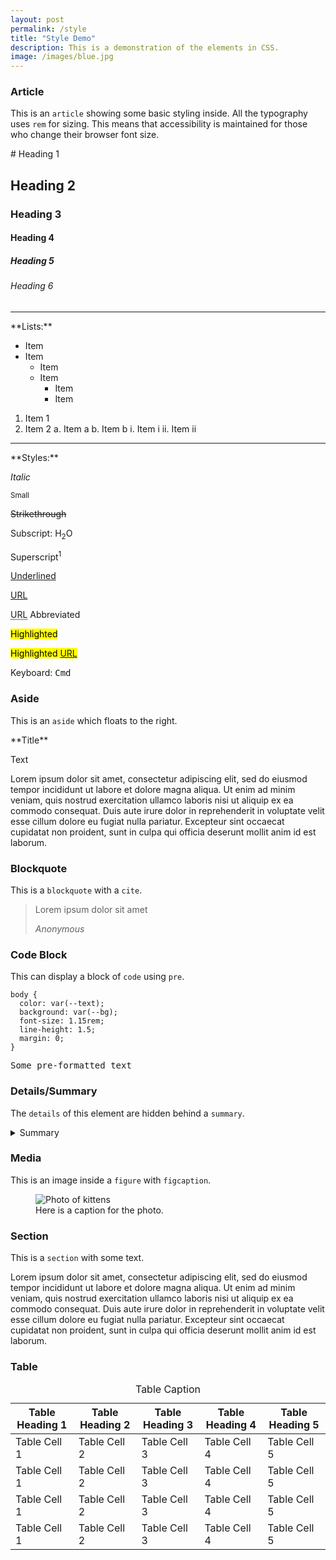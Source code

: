 ```yaml
---
layout: post
permalink: /style
title: "Style Demo"
description: This is a demonstration of the elements in CSS.
image: /images/blue.jpg
---
```

### Article

This is an `article` showing some basic styling inside. All the typography uses `rem` for sizing. This means that accessibility is maintained for those who change their browser font size.

<article>
# Heading 1

## Heading 2

### Heading 3

#### Heading 4

##### Heading 5

###### Heading 6
<hr>
**Lists:**

* Item
* Item
  * Item
  * Item
    * Item
    * Item

1. Item 1
2. Item 2
    a. Item a
    b. Item b
        i. Item i
        ii. Item ii

<hr>
**Styles:**

*Italic*

<small>Small</small>

<s>Strikethrough</s>

Subscript: H<sub>2</sub>O

Superscript<sup>1</sup>

<u>Underlined</u>

[URL](https://example.com)

<abbr title="Uniform Resource Locator">URL</abbr> Abbreviated

<mark>Highlighted</mark>

<mark>Highlighted [URL](https://example.com)</mark>

Keyboard: <kbd>Cmd</kbd>
</article>


### Aside

This is an `aside` which floats to the right.

<aside>
**Title**

Text
</aside>
Lorem ipsum dolor sit amet, consectetur adipiscing elit, sed do eiusmod tempor incididunt ut labore et dolore magna aliqua. Ut enim ad minim veniam, quis nostrud exercitation ullamco laboris nisi ut aliquip ex ea commodo consequat. Duis aute irure dolor in reprehenderit in voluptate velit esse cillum dolore eu fugiat nulla pariatur. Excepteur sint occaecat cupidatat non proident, sunt in culpa qui officia deserunt mollit anim id est laborum.


### Blockquote

This is a `blockquote` with a `cite`.

> Lorem ipsum dolor sit amet
>
> <cite>Anonymous</cite>


### Code Block

This can display a block of `code` using `pre`.

```
body {
  color: var(--text);
  background: var(--bg);
  font-size: 1.15rem;
  line-height: 1.5;
  margin: 0;
}
```

<pre>Some pre-formatted text</pre>


### Details/Summary

The `details` of this element are hidden behind a `summary`.

<details>
  <summary>Summary</summary>
  Some text
</details>


### Media

This is an image inside a `figure` with `figcaption`.

<figure>
  <img src="https://placekitten.com/800/800" alt="Photo of kittens">
  <figcaption>Here is a caption for the photo.</figcaption>
</figure>


### Section

This is a `section` with some text.

<section>
Lorem ipsum dolor sit amet, consectetur adipiscing elit, sed do eiusmod tempor incididunt ut labore et dolore magna aliqua. Ut enim ad minim veniam, quis nostrud exercitation ullamco laboris nisi ut aliquip ex ea commodo consequat. Duis aute irure dolor in reprehenderit in voluptate velit esse cillum dolore eu fugiat nulla pariatur. Excepteur sint occaecat cupidatat non proident, sunt in culpa qui officia deserunt mollit anim id est laborum.
</section>

### Table

<table>
  <caption>Table Caption</caption>
	<thead>
	  <tr>
		  <th>Table Heading 1</th>
			<th>Table Heading 2</th>
			<th>Table Heading 3</th>
			<th>Table Heading 4</th>
			<th>Table Heading 5</th>
		</tr>
	</thead>
	<tbody>
	  <tr>
		  <td>Table Cell 1</td>
			<td>Table Cell 2</td>
			<td>Table Cell 3</td>
			<td>Table Cell 4</td>
			<td>Table Cell 5</td>
		</tr>
	  <tr>
		  <td>Table Cell 1</td>
			<td>Table Cell 2</td>
			<td>Table Cell 3</td>
			<td>Table Cell 4</td>
			<td>Table Cell 5</td>
		</tr>
	  <tr>
		  <td>Table Cell 1</td>
			<td>Table Cell 2</td>
			<td>Table Cell 3</td>
			<td>Table Cell 4</td>
			<td>Table Cell 5</td>
		</tr>
	  <tr>
		  <td>Table Cell 1</td>
			<td>Table Cell 2</td>
			<td>Table Cell 3</td>
			<td>Table Cell 4</td>
			<td>Table Cell 5</td>
		</tr>
	</tbody>
</table>
